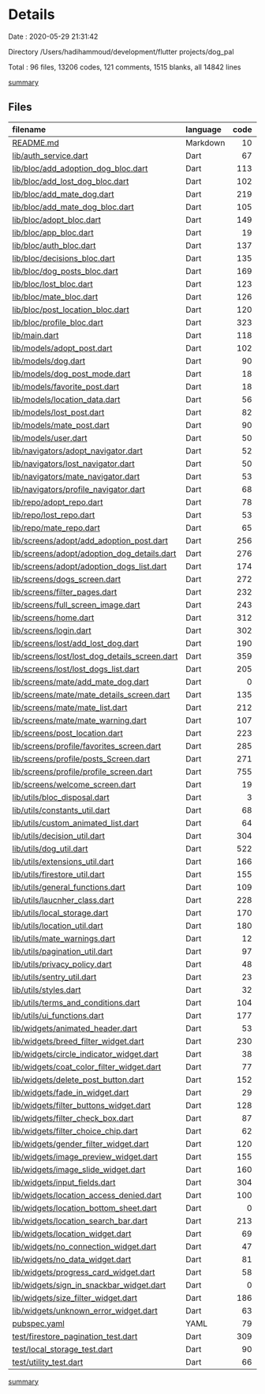 # Details

Date : 2020-05-29 21:31:42

Directory /Users/hadihammoud/development/flutter projects/dog_pal

Total : 96 files,  13206 codes, 121 comments, 1515 blanks, all 14842 lines

[summary](results.md)

## Files
| filename | language | code | comment | blank | total |
| :--- | :--- | ---: | ---: | ---: | ---: |
| [README.md](/README.md) | Markdown | 10 | 0 | 7 | 17 |
| [lib/auth_service.dart](/lib/auth_service.dart) | Dart | 67 | 1 | 30 | 98 |
| [lib/bloc/add_adoption_dog_bloc.dart](/lib/bloc/add_adoption_dog_bloc.dart) | Dart | 113 | 1 | 24 | 138 |
| [lib/bloc/add_lost_dog_bloc.dart](/lib/bloc/add_lost_dog_bloc.dart) | Dart | 102 | 1 | 24 | 127 |
| [lib/bloc/add_mate_dog.dart](/lib/bloc/add_mate_dog.dart) | Dart | 219 | 2 | 13 | 234 |
| [lib/bloc/add_mate_dog_bloc.dart](/lib/bloc/add_mate_dog_bloc.dart) | Dart | 105 | 1 | 23 | 129 |
| [lib/bloc/adopt_bloc.dart](/lib/bloc/adopt_bloc.dart) | Dart | 149 | 0 | 23 | 172 |
| [lib/bloc/app_bloc.dart](/lib/bloc/app_bloc.dart) | Dart | 19 | 1 | 9 | 29 |
| [lib/bloc/auth_bloc.dart](/lib/bloc/auth_bloc.dart) | Dart | 137 | 5 | 33 | 175 |
| [lib/bloc/decisions_bloc.dart](/lib/bloc/decisions_bloc.dart) | Dart | 135 | 0 | 26 | 161 |
| [lib/bloc/dog_posts_bloc.dart](/lib/bloc/dog_posts_bloc.dart) | Dart | 169 | 6 | 41 | 216 |
| [lib/bloc/lost_bloc.dart](/lib/bloc/lost_bloc.dart) | Dart | 123 | 1 | 21 | 145 |
| [lib/bloc/mate_bloc.dart](/lib/bloc/mate_bloc.dart) | Dart | 126 | 1 | 23 | 150 |
| [lib/bloc/post_location_bloc.dart](/lib/bloc/post_location_bloc.dart) | Dart | 120 | 0 | 23 | 143 |
| [lib/bloc/profile_bloc.dart](/lib/bloc/profile_bloc.dart) | Dart | 323 | 12 | 54 | 389 |
| [lib/main.dart](/lib/main.dart) | Dart | 118 | 3 | 4 | 125 |
| [lib/models/adopt_post.dart](/lib/models/adopt_post.dart) | Dart | 102 | 0 | 13 | 115 |
| [lib/models/dog.dart](/lib/models/dog.dart) | Dart | 90 | 0 | 23 | 113 |
| [lib/models/dog_post_mode.dart](/lib/models/dog_post_mode.dart) | Dart | 18 | 0 | 11 | 29 |
| [lib/models/favorite_post.dart](/lib/models/favorite_post.dart) | Dart | 18 | 0 | 5 | 23 |
| [lib/models/location_data.dart](/lib/models/location_data.dart) | Dart | 56 | 9 | 10 | 75 |
| [lib/models/lost_post.dart](/lib/models/lost_post.dart) | Dart | 82 | 0 | 13 | 95 |
| [lib/models/mate_post.dart](/lib/models/mate_post.dart) | Dart | 90 | 0 | 14 | 104 |
| [lib/models/user.dart](/lib/models/user.dart) | Dart | 50 | 0 | 7 | 57 |
| [lib/navigators/adopt_navigator.dart](/lib/navigators/adopt_navigator.dart) | Dart | 52 | 0 | 7 | 59 |
| [lib/navigators/lost_navigator.dart](/lib/navigators/lost_navigator.dart) | Dart | 50 | 0 | 7 | 57 |
| [lib/navigators/mate_navigator.dart](/lib/navigators/mate_navigator.dart) | Dart | 53 | 0 | 8 | 61 |
| [lib/navigators/profile_navigator.dart](/lib/navigators/profile_navigator.dart) | Dart | 68 | 0 | 12 | 80 |
| [lib/repo/adopt_repo.dart](/lib/repo/adopt_repo.dart) | Dart | 78 | 0 | 11 | 89 |
| [lib/repo/lost_repo.dart](/lib/repo/lost_repo.dart) | Dart | 53 | 0 | 11 | 64 |
| [lib/repo/mate_repo.dart](/lib/repo/mate_repo.dart) | Dart | 65 | 0 | 10 | 75 |
| [lib/screens/adopt/add_adoption_post.dart](/lib/screens/adopt/add_adoption_post.dart) | Dart | 256 | 1 | 8 | 265 |
| [lib/screens/adopt/adoption_dog_details.dart](/lib/screens/adopt/adoption_dog_details.dart) | Dart | 276 | 0 | 16 | 292 |
| [lib/screens/adopt/adoption_dogs_list.dart](/lib/screens/adopt/adoption_dogs_list.dart) | Dart | 174 | 0 | 10 | 184 |
| [lib/screens/dogs_screen.dart](/lib/screens/dogs_screen.dart) | Dart | 272 | 1 | 31 | 304 |
| [lib/screens/filter_pages.dart](/lib/screens/filter_pages.dart) | Dart | 232 | 0 | 8 | 240 |
| [lib/screens/full_screen_image.dart](/lib/screens/full_screen_image.dart) | Dart | 243 | 0 | 21 | 264 |
| [lib/screens/home.dart](/lib/screens/home.dart) | Dart | 312 | 3 | 39 | 354 |
| [lib/screens/login.dart](/lib/screens/login.dart) | Dart | 302 | 3 | 25 | 330 |
| [lib/screens/lost/add_lost_dog.dart](/lib/screens/lost/add_lost_dog.dart) | Dart | 190 | 1 | 12 | 203 |
| [lib/screens/lost/lost_dog_details_screen.dart](/lib/screens/lost/lost_dog_details_screen.dart) | Dart | 359 | 1 | 20 | 380 |
| [lib/screens/lost/lost_dogs_list.dart](/lib/screens/lost/lost_dogs_list.dart) | Dart | 205 | 0 | 11 | 216 |
| [lib/screens/mate/add_mate_dog.dart](/lib/screens/mate/add_mate_dog.dart) | Dart | 0 | 0 | 1 | 1 |
| [lib/screens/mate/mate_details_screen.dart](/lib/screens/mate/mate_details_screen.dart) | Dart | 135 | 0 | 8 | 143 |
| [lib/screens/mate/mate_list.dart](/lib/screens/mate/mate_list.dart) | Dart | 212 | 0 | 8 | 220 |
| [lib/screens/mate/mate_warning.dart](/lib/screens/mate/mate_warning.dart) | Dart | 107 | 0 | 5 | 112 |
| [lib/screens/post_location.dart](/lib/screens/post_location.dart) | Dart | 223 | 0 | 15 | 238 |
| [lib/screens/profile/favorites_screen.dart](/lib/screens/profile/favorites_screen.dart) | Dart | 285 | 3 | 24 | 312 |
| [lib/screens/profile/posts_Screen.dart](/lib/screens/profile/posts_Screen.dart) | Dart | 271 | 0 | 22 | 293 |
| [lib/screens/profile/profile_screen.dart](/lib/screens/profile/profile_screen.dart) | Dart | 755 | 0 | 19 | 774 |
| [lib/screens/welcome_screen.dart](/lib/screens/welcome_screen.dart) | Dart | 19 | 0 | 3 | 22 |
| [lib/utils/bloc_disposal.dart](/lib/utils/bloc_disposal.dart) | Dart | 3 | 0 | 1 | 4 |
| [lib/utils/constants_util.dart](/lib/utils/constants_util.dart) | Dart | 68 | 12 | 8 | 88 |
| [lib/utils/custom_animated_list.dart](/lib/utils/custom_animated_list.dart) | Dart | 64 | 1 | 8 | 73 |
| [lib/utils/decision_util.dart](/lib/utils/decision_util.dart) | Dart | 304 | 6 | 35 | 345 |
| [lib/utils/dog_util.dart](/lib/utils/dog_util.dart) | Dart | 522 | 0 | 7 | 529 |
| [lib/utils/extensions_util.dart](/lib/utils/extensions_util.dart) | Dart | 166 | 0 | 26 | 192 |
| [lib/utils/firestore_util.dart](/lib/utils/firestore_util.dart) | Dart | 155 | 3 | 38 | 196 |
| [lib/utils/general_functions.dart](/lib/utils/general_functions.dart) | Dart | 109 | 1 | 11 | 121 |
| [lib/utils/laucnher_class.dart](/lib/utils/laucnher_class.dart) | Dart | 228 | 0 | 6 | 234 |
| [lib/utils/local_storage.dart](/lib/utils/local_storage.dart) | Dart | 170 | 0 | 31 | 201 |
| [lib/utils/location_util.dart](/lib/utils/location_util.dart) | Dart | 180 | 6 | 34 | 220 |
| [lib/utils/mate_warnings.dart](/lib/utils/mate_warnings.dart) | Dart | 12 | 0 | 11 | 23 |
| [lib/utils/pagination_util.dart](/lib/utils/pagination_util.dart) | Dart | 97 | 2 | 25 | 124 |
| [lib/utils/privacy_policy.dart](/lib/utils/privacy_policy.dart) | Dart | 48 | 0 | 26 | 74 |
| [lib/utils/sentry_util.dart](/lib/utils/sentry_util.dart) | Dart | 23 | 7 | 9 | 39 |
| [lib/utils/styles.dart](/lib/utils/styles.dart) | Dart | 32 | 0 | 8 | 40 |
| [lib/utils/terms_and_conditions.dart](/lib/utils/terms_and_conditions.dart) | Dart | 104 | 0 | 48 | 152 |
| [lib/utils/ui_functions.dart](/lib/utils/ui_functions.dart) | Dart | 177 | 0 | 8 | 185 |
| [lib/widgets/animated_header.dart](/lib/widgets/animated_header.dart) | Dart | 53 | 0 | 9 | 62 |
| [lib/widgets/breed_filter_widget.dart](/lib/widgets/breed_filter_widget.dart) | Dart | 230 | 0 | 18 | 248 |
| [lib/widgets/circle_indicator_widget.dart](/lib/widgets/circle_indicator_widget.dart) | Dart | 38 | 0 | 2 | 40 |
| [lib/widgets/coat_color_filter_widget.dart](/lib/widgets/coat_color_filter_widget.dart) | Dart | 77 | 0 | 8 | 85 |
| [lib/widgets/delete_post_button.dart](/lib/widgets/delete_post_button.dart) | Dart | 152 | 4 | 21 | 177 |
| [lib/widgets/fade_in_widget.dart](/lib/widgets/fade_in_widget.dart) | Dart | 29 | 0 | 6 | 35 |
| [lib/widgets/filter_buttons_widget.dart](/lib/widgets/filter_buttons_widget.dart) | Dart | 128 | 0 | 6 | 134 |
| [lib/widgets/filter_check_box.dart](/lib/widgets/filter_check_box.dart) | Dart | 87 | 0 | 7 | 94 |
| [lib/widgets/filter_choice_chip.dart](/lib/widgets/filter_choice_chip.dart) | Dart | 62 | 0 | 7 | 69 |
| [lib/widgets/gender_filter_widget.dart](/lib/widgets/gender_filter_widget.dart) | Dart | 120 | 0 | 9 | 129 |
| [lib/widgets/image_preview_widget.dart](/lib/widgets/image_preview_widget.dart) | Dart | 155 | 1 | 11 | 167 |
| [lib/widgets/image_slide_widget.dart](/lib/widgets/image_slide_widget.dart) | Dart | 160 | 1 | 19 | 180 |
| [lib/widgets/input_fields.dart](/lib/widgets/input_fields.dart) | Dart | 304 | 1 | 17 | 322 |
| [lib/widgets/location_access_denied.dart](/lib/widgets/location_access_denied.dart) | Dart | 100 | 0 | 4 | 104 |
| [lib/widgets/location_bottom_sheet.dart](/lib/widgets/location_bottom_sheet.dart) | Dart | 0 | 0 | 1 | 1 |
| [lib/widgets/location_search_bar.dart](/lib/widgets/location_search_bar.dart) | Dart | 213 | 0 | 18 | 231 |
| [lib/widgets/location_widget.dart](/lib/widgets/location_widget.dart) | Dart | 69 | 0 | 6 | 75 |
| [lib/widgets/no_connection_widget.dart](/lib/widgets/no_connection_widget.dart) | Dart | 47 | 0 | 4 | 51 |
| [lib/widgets/no_data_widget.dart](/lib/widgets/no_data_widget.dart) | Dart | 81 | 0 | 5 | 86 |
| [lib/widgets/progress_card_widget.dart](/lib/widgets/progress_card_widget.dart) | Dart | 58 | 0 | 3 | 61 |
| [lib/widgets/sign_in_snackbar_widget.dart](/lib/widgets/sign_in_snackbar_widget.dart) | Dart | 0 | 0 | 1 | 1 |
| [lib/widgets/size_filter_widget.dart](/lib/widgets/size_filter_widget.dart) | Dart | 186 | 0 | 10 | 196 |
| [lib/widgets/unknown_error_widget.dart](/lib/widgets/unknown_error_widget.dart) | Dart | 63 | 0 | 6 | 69 |
| [pubspec.yaml](/pubspec.yaml) | YAML | 79 | 10 | 23 | 112 |
| [test/firestore_pagination_test.dart](/test/firestore_pagination_test.dart) | Dart | 309 | 6 | 70 | 385 |
| [test/local_storage_test.dart](/test/local_storage_test.dart) | Dart | 90 | 2 | 22 | 114 |
| [test/utility_test.dart](/test/utility_test.dart) | Dart | 66 | 1 | 16 | 83 |

[summary](results.md)